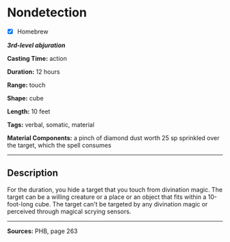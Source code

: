 # Nondetection

- [x] Homebrew

***3rd-level abjuration***

**Casting Time:** action

**Duration:** 12 hours

**Range:** touch

**Shape:** cube

**Length:** 10 feet

**Tags:** verbal, somatic, material

**Material Components:** a pinch of diamond dust worth 25 sp sprinkled over the target, which the spell consumes

---

## Description
For the duration, you hide a target that you touch from divination magic.
The target can be a willing creature or a place or an object that fits within a 10-foot-long cube.
The target can't be targeted by any divination magic or perceived through magical scrying sensors.

---

**Sources:** PHB, page 263
